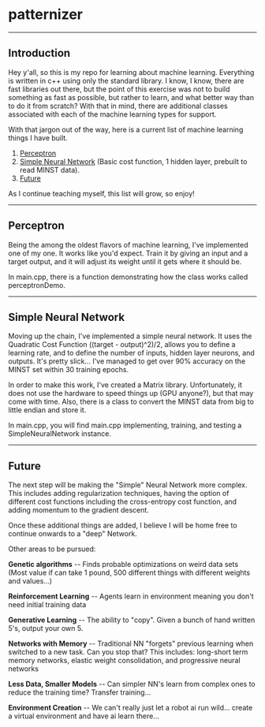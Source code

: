 # patternizer
____________

## Introduction


Hey y'all, so this is my repo for learning about machine learning. Everything is written in c++ using only the standard
library. I know, I know, there are fast libraries out there, but the point of this exercise was not to build something
as fast as possible, but rather to learn, and what better way than to do it from scratch? With that in mind, there are
additional classes associated with each of the machine learning types for support.

With that jargon out of the way, here is a current list of machine learning things I have built.

1. <a href="#perceptron">Perceptron</a>
2. <a href="#simpleNN">Simple Neural Network</a> (Basic cost function, 1 hidden layer, prebuilt to read MINST data).
3. <a href="#future"> Future </a>

As I continue teaching myself, this list will grow, so enjoy!


__________
## <a id="perceptron">Perceptron</a>


Being the among the oldest flavors of machine learning, I've implemented one of my one.
It works like you'd expect. Train it by giving an input and a target output, and it will adjust its
weight until it gets where it should be.

In main.cpp, there is a function demonstrating how the class works called perceptronDemo.


_____________________

## <a id="simpleNN">Simple Neural Network</a>

Moving up the chain, I've implemented a simple neural network. It uses the Quadratic Cost Function ((target - output)^2)/2,
allows you to define a learning rate, and to define the number of inputs, hidden layer neurons, and outputs. It's pretty slick...
I've managed to get over 90% accuracy on the MINST set within 30 training epochs.

In order to make this work, I've created a Matrix library. Unfortunately, it does not use the hardware to speed things up (GPU anyone?),
but that may come with time. Also, there is a class to convert the MINST data from big to little endian and store it.

In main.cpp, you will find main.cpp implementing, training, and testing a SimpleNeuralNetwork instance.


______
## <a id="future">Future</a>


The next step will be making the "Simple" Neural Network more complex. This includes adding regularization techniques,
having the option of different cost functions including the cross-entropy cost function, and adding momentum to the gradient
descent.

Once these additional things are added, I believe I will be home free to continue onwards to a "deep" Network.

Other areas to be pursued:

**Genetic algorithms** -- Finds probable optimizations on weird data sets
                   (Most value if can take 1 pound, 500 different things with different weights and values...)

**Reinforcement Learning** -- Agents learn in environment meaning you don't need initial training data

**Generative Learning** -- The ability to "copy". Given a bunch of hand written 5's, output your own 5.

**Networks with Memory** -- Traditional NN "forgets" previous learning when switched to a new task. Can you stop that?
                     This includes: long-short term memory networks, elastic weight consolidation, and progressive neural networks

**Less Data, Smaller Models** -- Can simpler NN's learn from complex ones to reduce the training time? Transfer training...

**Environment Creation** -- We can't really just let a robot ai run wild... create a virtual environment and have ai learn there...





